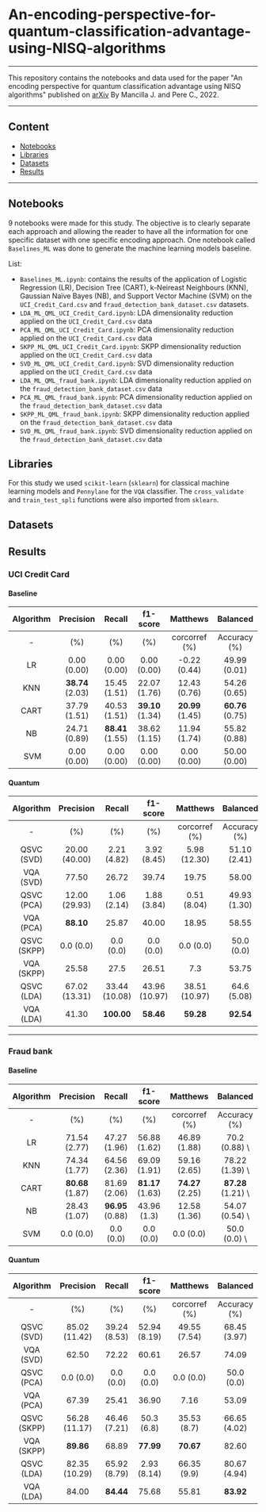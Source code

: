 # An-encoding-perspective-for-quantum-classification-advantage-using-NISQ-algorithms
---
This repository contains the notebooks and data used for the paper "An encoding perspective for quantum classification advantage using NISQ algorithms" published on [arXiv](https://arxiv.org/pdf/2208.13251.pdf) By Mancilla J. and Pere C., 2022. 

---

## Content
- [Notebooks](#notebooks)
- [Libraries](#libraries)
- [Datasets](#datasets)
- [Results](#results)

---

## Notebooks 

9 notebooks were made for this study. The objective is to clearly separate each approach and allowing the reader to have all the information for one specific dataset with one specific encoding approach. One notebook called `Baselines_ML` was done to generate the machine learning models baseline. 

List:
- `Baselines_ML.ipynb`: contains the results of the application of Logistic Regression (LR), Decision Tree (CART), k-Neireast Neighbours (KNN), Gaussian Naïve Bayes (NB), and Support Vector Machine (SVM) on the `UCI_Credit_Card.csv` and `fraud_detection_bank_dataset.csv` datasets. 
- `LDA_ML_QML_UCI_Credit_Card.ipynb`: LDA dimensionality reduction applied on the `UCI_Credit_Card.csv` data
- `PCA_ML_QML_UCI_Credit_Card.ipynb`: PCA dimensionality reduction applied on the `UCI_Credit_Card.csv` data
- `SKPP_ML_QML_UCI_Credit_Card.ipynb`: SKPP dimensionality reduction applied on the `UCI_Credit_Card.csv` data
- `SVD_ML_QML_UCI_Credit_Card.ipynb`: SVD dimensionality reduction applied on the `UCI_Credit_Card.csv` data
- `LDA_ML_QML_fraud_bank.ipynb`: LDA dimensionality reduction applied on the `fraud_detection_bank_dataset.csv` data
- `PCA_ML_QML_fraud_bank.ipynb`: PCA dimensionality reduction applied on the `fraud_detection_bank_dataset.csv` data
- `SKPP_ML_QML_fraud_bank.ipynb`: SKPP dimensionality reduction applied on the `fraud_detection_bank_dataset.csv` data
- `SVD_ML_QML_fraud_bank.ipynb`: SVD dimensionality reduction applied on the `fraud_detection_bank_dataset.csv` data

## Libraries

For this study we used `scikit-learn` (`sklearn`) for classical machine learning models and `Pennylane` for the `VQA` classifier. The `cross_validate` and `train_test_spli` functions were also imported from `sklearn`. 

## Datasets 




## Results 


### UCI Credit Card 

#### Baseline 

| Algorithm | Precision  | Recall | f1-score | Matthews | Balanced | 
| :---: | :---: | :---: | :---: | :---: | :---: |
|     -     |      (%)     |   (%)    |   (%)    | corcorref (%) | Accuracy (%) |
| LR | 0.00 (0.00) | 0.00 (0.00) | 0.00 (0.00) | -0.22 (0.44) | 49.99 (0.01) |
| KNN | **38.74** (2.03) | 15.45 (1.51) | 22.07	(1.76) | 12.43 (0.76) | 54.26 (0.65) |
| CART | 37.79 (1.51) | 40.53 (1.51) | **39.10** (1.34) | **20.99** (1.45) | **60.76** (0.75) |
| NB | 24.71 (0.89) | **88.41** (1.55) | 38.62 (1.15) | 11.94	(1.74) | 55.82 (0.88) |
| SVM | 0.00 (0.00) | 0.00 (0.00) | 0.00 (0.00) | 0.00 (0.00) | 50.00 (0.00) |

#### Quantum 

| Algorithm | Precision  | Recall | f1-score | Matthews | Balanced | 
| :---: | :---: | :---: | :---: | :---: | :---: |
|     -     |      (%)     |   (%)    |   (%)    | corcorref (%) | Accuracy (%) |
| QSVC (SVD) | 20.00 (40.00) | 2.21 (4.82) | 3.92 (8.45) | 5.98 (12.30) | 51.10 (2.41) |
| VQA (SVD) | 77.50 | 26.72 | 39.74 | 19.75 | 58.00 | 
| QSVC (PCA) | 12.00 (29.93) | 1.06 (2.14) | 1.88 (3.84) | 0.51 (8.04) | 49.93 (1.30) |
| VQA (PCA) | **88.10** | 25.87 | 40.00 | 18.95 | 58.55 |  
| QSVC (SKPP) |  0.0 (0.0) | 0.0 (0.0) |  0.0 (0.0) | 0.0 (0.0) | 50.0 (0.0) |
| VQA (SKPP) | 25.58 | 27.5 | 26.51 |  7.3 | 53.75 | 
| QSVC (LDA) | 67.02 (13.31) | 33.44 (10.08) | 43.96 (10.97) | 38.51 (10.97) | 64.6 (5.08) |
| VQA (LDA) | 41.30 | **100.00** | **58.46** | **59.28** | **92.54** |

---

### Fraud bank 

#### Baseline 

| Algorithm | Precision  | Recall | f1-score | Matthews | Balanced | 
| :---: | :---: | :---: | :---: | :---: | :---: |
|     -     |      (%)     |   (%)    |   (%)    | corcorref (%) | Accuracy (%) |
| LR | 71.54 (2.77) |  47.27 (1.96) |  56.88 (1.62) | 46.89 (1.88) | 70.2 (0.88) \\
| KNN | 74.34 (1.77)|  64.56 (2.36) |  69.09 (1.91) | 59.16 (2.65) | 78.22 (1.39) \\
| CART | **80.68** (1.87) | 81.69 (2.06) | **81.17** (1.63) | **74.27** (2.25) | **87.28** (1.21) \\
| NB | 28.43 (1.07) | **96.95** (0.88) | 43.96 (1.3) | 12.58 (1.36) | 54.07 (0.54) \\
| SVM | 0.0 (0.0) | 0.0 (0.0) |  0.0 (0.0) | 0.0 (0.0) | 50.0 (0.0) \\





#### Quantum 


| Algorithm | Precision  | Recall | f1-score | Matthews | Balanced | 
| :---: | :---: | :---: | :---: | :---: | :---: |
|     -     |      (%)     |   (%)    |   (%)    | corcorref (%) | Accuracy (%) |
| QSVC (SVD) |  85.02 (11.42) | 39.24 (8.53) | 52.94 (8.19) |  49.55 (7.54) |  68.45 (3.97) | 
| VQA (SVD) |   62.50 |  72.22 | 60.61 |  26.57 | 74.09 | 
| QSVC (PCA) |   0.0 (0.0) | 0.0 (0.0) |  0.0 (0.0) | 0.0 (0.0) |  50.0 (0.0)| 
| VQA (PCA) |   67.39 | 25.41 | 36.90  | 7.16 | 53.09 | 
| QSVC (SKPP) |   56.28 (11.17) | 46.46 (7.21) |  50.3 (6.8) |  35.53 (8.7) |  66.65 (4.02)| 			
| VQA (SKPP) |  **89.86** | 68.89 | **77.99** | **70.67** | 82.60 | 
| QSVC (LDA) | 82.35 (10.29) | 65.92 (8.79) | 2.93 (8.14) | 66.35 (9.9) | 80.67 (4.94)| 
| VQA (LDA) | 84.00 | **84.44** | 75.68 | 55.81 | **83.92** | 




